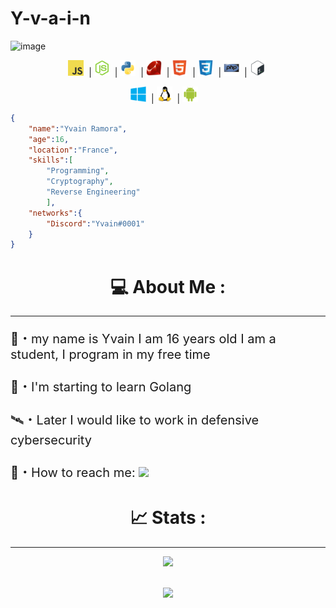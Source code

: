 # Y-v-a-i-n
![image](https://cdn.discordapp.com/attachments/995722389742698519/995737163465502790/external-content.duckduckgo.com.gif)
<p align="center"> 
  <code><img height="25" src="https://raw.githubusercontent.com/github/explore/80688e429a7d4ef2fca1e82350fe8e3517d3494d/topics/javascript/javascript.png"></code>&nbsp; |
  <code><img height="25" src="https://raw.githubusercontent.com/devicons/devicon/master/icons/nodejs/nodejs-original.svg"></code>&nbsp; |
  <code><img height="25" src="https://raw.githubusercontent.com/devicons/devicon/master/icons/python/python-original.svg"></code>&nbsp; |
  <code><img height="25" src="https://raw.githubusercontent.com/devicons/devicon/master/icons/ruby/ruby-original.svg"></code>&nbsp; |
  <code><img height="25" src="https://raw.githubusercontent.com/devicons/devicon/master/icons/html5/html5-original.svg"></code>&nbsp; |
  <code><img height="25" src="https://raw.githubusercontent.com/devicons/devicon/master/icons/css3/css3-original.svg"></code>&nbsp; |
  <code><img height="25" src="https://raw.githubusercontent.com/devicons/devicon/master/icons/php/php-original.svg"></code>&nbsp; |
  <code><img height="25" src="https://raw.githubusercontent.com/devicons/devicon/master/icons/bash/bash-original.svg"></code>&nbsp;
</p>
<p align="center"> 
  <code><img height="25" src="https://raw.githubusercontent.com/devicons/devicon/master/icons/windows8/windows8-original.svg"></code>&nbsp; |
    <code><img height="25" src="https://raw.githubusercontent.com/devicons/devicon/master/icons/linux/linux-original.svg"></code>&nbsp; |
  <code><img height="25" src="https://raw.githubusercontent.com/devicons/devicon/master/icons/android/android-original.svg"></code>&nbsp;
</code>&nbsp;

```json
{
    "name":"Yvain Ramora",
    "age":16,
    "location":"France",
    "skills":[
        "Programming",
        "Cryptography",
        "Reverse Engineering"
        ],
    "networks":{
        "Discord":"Yvain#0001"
    }
}
```
<h1 align="center">💻 About Me :</h1>

---
<p align="left"style="font-size:20px">
🔭・my name is Yvain I am 16 years old I am a student, I program in my free time</br></br>
📡・I'm starting to learn Golang</br></br>
🛰️・Later I would like to work in defensive cybersecurity</br></br>
🚀・How to reach me: <img src="https://img.shields.io/badge/yvain@riseup.net-blue?style=for-the-badge&logo=riseup&logoColor=white">
</p>
<h1 align="center">📈 Stats :</h1>

---
<div align="center">
    <img src="https://metrics.lecoq.io/Y-v-a-i-n"><br /><br/>
</div>
<p align="center">
  <img src="https://capsule-render.vercel.app/api?type=waving&color=black&height=60&section=footer"/>
</p>